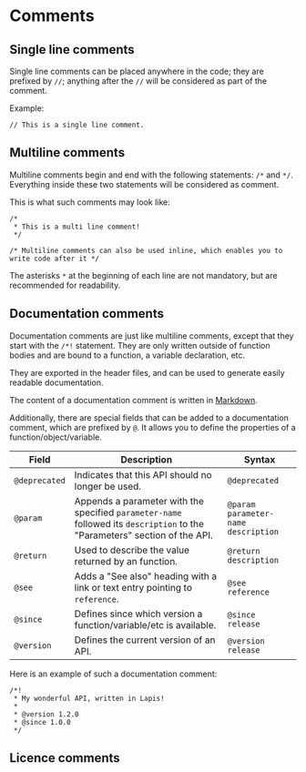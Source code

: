 # Comments

## Single line comments

Single line comments can be placed anywhere in the code; they are prefixed by `//`; anything after the `//` will be considered as part of the comment.

Example:

```lapis
// This is a single line comment.
```

## Multiline comments

Multiline comments begin and end with the following statements: `/*` and `*/`.
Everything inside these two statements will be considered as comment.

This is what such comments may look like:

```lapis
/* 
 * This is a multi line comment!
 */

/* Multiline comments can also be used inline, which enables you to write code after it */
```

The asterisks `*` at the beginning of each line are not mandatory, but are recommended for readability.

## Documentation comments

Documentation comments are just like multiline comments, except that they start with the `/*!` statement.
They are only written outside of function bodies and are bound to a function, a variable declaration, etc.

They are exported in the header files, and can be used to generate easily readable documentation.

The content of a documentation comment is written in [Markdown](https://github.com/adam-p/markdown-here/wiki/Markdown-Cheatsheet).

Additionally, there are special fields that can be added to a documentation comment, which are prefixed by `@`.
It allows you to define the properties of a function/object/variable.

| Field       |  Description                                                                                                                 |  Syntax                           |
|-------------|------------------------------------------------------------------------------------------------------------------------------|-----------------------------------|
| `@deprecated` | Indicates that this API should no longer be used.                                                                          | `@deprecated`                       |
| `@param`      | Appends a parameter with the specified `parameter-name` followed its `description` to the "Parameters" section of the API. | `@param parameter-name description` |
| `@return`     | Used to describe the value returned by an function.                                                                        | `@return description`               |
| `@see`        | Adds a "See also" heading with a link or text entry pointing to `reference`.                                               | `@see reference`                    |
| `@since`      | Defines since which version a function/variable/etc is available.                                                          | `@since release`                    |
| `@version`    | Defines the current version of an API.                                                                                     | `@version release`                  |

Here is an example of such a documentation comment:

```lapis
/*!
 * My wonderful API, written in Lapis!
 *
 * @version 1.2.0
 * @since 1.0.0
 */
```

## Licence comments

